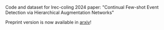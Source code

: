 Code and dataset for lrec-coling 2024 paper: "Continual Few-shot Event Detection via Hierarchical Augmentation Networks"

Preprint version is now available in [arxiv](https://arxiv.org/abs/2403.17733)!
